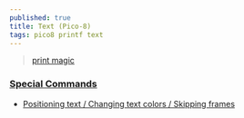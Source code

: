 ```yaml
---
published: true
title: Text (Pico-8)
tags: pico8 printf text
---
```

> [print magic](https://pico-8.fandom.com/wiki/P8SCII_Control_Codes)

### [Special Commands](https://pico-8.fandom.com/wiki/P8SCII_Control_Codes?veaction=edit&section=3)

- [Positioning text / Changing text colors / Skipping frames ](https://pico-8.fandom.com/wiki/P8SCII_Control_Codes?veaction=edit&section=3)